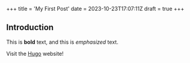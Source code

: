+++
title = 'My First Post'
date = 2023-10-23T17:07:11Z
draft = true
+++
## Introduction

This is **bold** text, and this is *emphasized* text.

Visit the [Hugo](https://gohugo.io) website!

